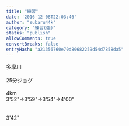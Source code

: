 ```yaml
---
title: "練習"
date: '2016-12-08T22:03:46'
author: "subaru44k"
category: "練習(強)"
status: "publish"
allowComments: true
convertBreaks: false
entryHash: "a21356760e70d80682259d54d7858da5"
---
```

多摩川<br>
<br>
25分ジョグ<br>
<br>
4km<br>
3'52"→3'59"→3'54"→4'00"<br>
<br>
<br>
3'42"
